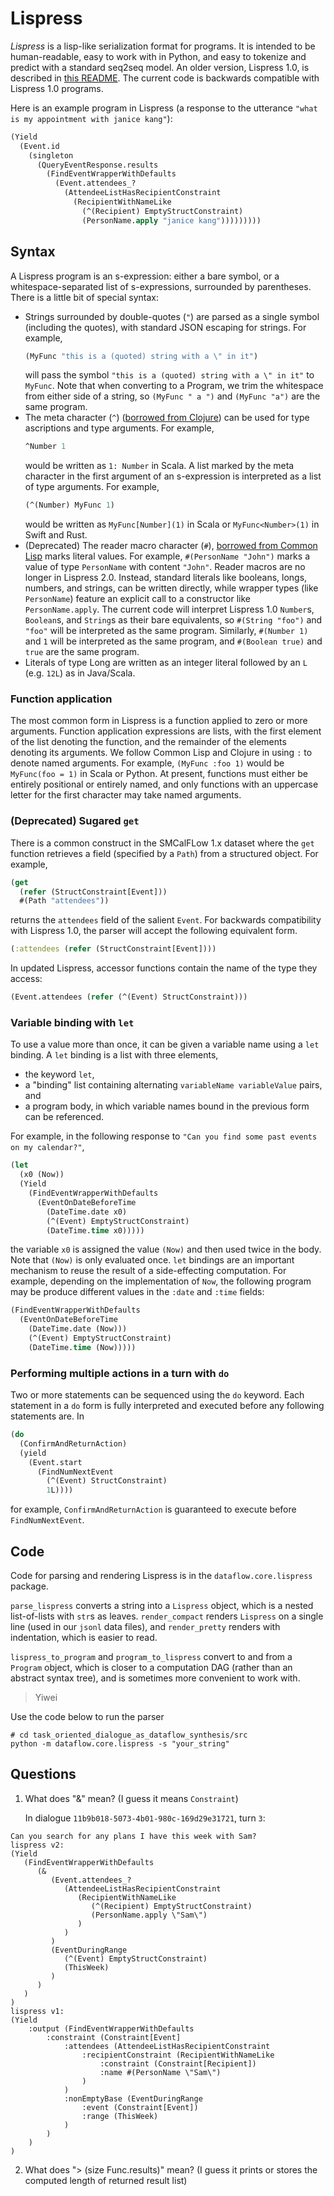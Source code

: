 # Lispress

*Lispress* is a lisp-like serialization format for programs.
It is intended to be human-readable, easy to work with in Python, and easy to
tokenize and predict with a standard seq2seq model. An older version, Lispress 1.0,
is described in [this README](README-LISPRESS-1.0.md). The current code is backwards
compatible with Lispress 1.0 programs. 


Here is an example program in Lispress (a response to the utterance
`"what is my appointment with janice kang"`):
```clojure
(Yield 
  (Event.id 
    (singleton 
      (QueryEventResponse.results 
        (FindEventWrapperWithDefaults 
          (Event.attendees_? 
            (AttendeeListHasRecipientConstraint 
              (RecipientWithNameLike 
                (^(Recipient) EmptyStructConstraint) 
                (PersonName.apply "janice kang")))))))))
```


## Syntax

A Lispress program is an s-expression: either
a bare symbol, or
a whitespace-separated list of s-expressions, surrounded by parentheses. There is a little
bit of special syntax:
* Strings surrounded by double-quotes (`"`) are parsed as a single symbol
  (including the quotes), with standard JSON escaping for strings. For example,
  ```clojure
  (MyFunc "this is a (quoted) string with a \" in it")
  ```
  will pass the symbol `"this is a (quoted) string with a \" in it"` to `MyFunc`. 
  Note that when converting to a Program, we trim the whitespace from either side of a 
  string, so `(MyFunc " a ")` and `(MyFunc "a")` are the same program.
* The meta character (`^`) 
  ([borrowed from Clojure](https://clojure.org/reference/metadata))
  can be used for type ascriptions and type arguments. For example,
  ```clojure
  ^Number 1
  ```
  would be written as `1: Number` in Scala. A list marked by the meta character
  in the first argument of an s-expression is interpreted as a list of type arguments.
  For example,
  ```clojure
  (^(Number) MyFunc 1)
  ```
  would be written as `MyFunc[Number](1)` in Scala or `MyFunc<Number>(1)` in Swift and Rust.
* (Deprecated) The reader macro character (`#`), 
  [borrowed from Common Lisp](https://gist.github.com/chaitanyagupta/9324402) 
  marks literal values.
  For example, `#(PersonName "John")` marks a value of type `PersonName` with 
  content `"John"`. Reader macros are no longer in Lispress 2.0. Instead, 
  standard literals like booleans, longs, numbers, and strings, can be written directly,
  while wrapper types (like `PersonName`) feature an explicit call to a constructor
  like `PersonName.apply`. The current code will interpret Lispress 1.0
  `Number`s, `Boolean`s, and `String`s as their bare equivalents, so `#(String "foo")` and `"foo"`
  will be interpreted as the same program. Similarly, `#(Number 1)` and `1` will
  be interpreted as the same program, and `#(Boolean true)` and `true` are the same 
  program.
* Literals of type Long are written as an integer literal followed by an `L` (e.g. `12L`) 
  as in Java/Scala.

### Function application

The most common form in Lispress is a function applied to zero or more
arguments.
Function application expressions are lists,
with the first element of the list denoting the function,
and the remainder of the elements denoting its arguments.
We follow Common Lisp and Clojure in using `:` to denote named arguments. For example,
`(MyFunc :foo 1)` would be `MyFunc(foo = 1)` in Scala or Python. At present, functions 
must either be entirely positional or entirely named, and only functions with an
uppercase letter for the first character may take named arguments. 

### (Deprecated) Sugared `get`

There is a common construct in the SMCalFLow 1.x dataset where the `get` function
retrieves a field (specified by a `Path`) from a structured object.
For example,
```clojure
(get
  (refer (StructConstraint[Event]))
  #(Path "attendees"))
```
returns the `attendees` field of the salient `Event`.
For backwards compatibility with Lispress 1.0, the parser will accept
the following equivalent form. 
```clojure
(:attendees (refer (StructConstraint[Event])))
```

In updated Lispress, accessor functions contain the name of the type they access:
```clojure
(Event.attendees (refer (^(Event) StructConstraint)))
```




### Variable binding with `let`

To use a value more than once, it can be given a variable name using a `let`
binding.
A `let` binding is a list with three elements,
- the keyword `let`,
- a "binding" list containing alternating `variableName variableValue` pairs, and
- a program body, in which variable names bound in the previous form can be
referenced.

For example, in the following response to `"Can you find some past events on my calendar?"`,
```clojure
(let 
  (x0 (Now)) 
  (Yield 
    (FindEventWrapperWithDefaults 
      (EventOnDateBeforeTime 
        (DateTime.date x0) 
        (^(Event) EmptyStructConstraint) 
        (DateTime.time x0)))))
```
the variable `x0` is assigned the value `(Now)` and then used twice in the body.
Note that `(Now)` is only evaluated once.
`let` bindings are an important mechanism to reuse the result of a
side-effecting computation.
For example, depending on the implementation of `Now`, the
following program may be produce different values in the `:date` and `:time` fields:
```clojure
(FindEventWrapperWithDefaults 
  (EventOnDateBeforeTime 
    (DateTime.date (Now))) 
    (^(Event) EmptyStructConstraint) 
    (DateTime.time (Now)))))
```

### Performing multiple actions in a turn with `do`

Two or more statements can be sequenced using the `do` keyword.
Each statement in a `do` form is fully interpreted and executed before any following
statements are.
In
```clojure
(do
  (ConfirmAndReturnAction)
  (yield
    (Event.start
      (FindNumNextEvent
        (^(Event) StructConstraint)
        1L))))
```
for example, `ConfirmAndReturnAction` is guaranteed to execute before `FindNumNextEvent`.




## Code

Code for parsing and rendering Lispress is in the `dataflow.core.lispress`
package.

`parse_lispress` converts a string into a `Lispress` object, which is a nested
list-of-lists with `str`s as leaves.
`render_compact` renders `Lispress` on a single line (used in our `jsonl` data
files), and `render_pretty` renders with indentation, which is easier to read.

`lispress_to_program` and `program_to_lispress` convert to and from a `Program` object,
which is closer to a computation DAG (rather than an abstract syntax tree), and
is sometimes more convenient to work with.

> Yiwei

Use the code below to run the parser 
```shell
# cd task_oriented_dialogue_as_dataflow_synthesis/src
python -m dataflow.core.lispress -s "your_string"
```


## Questions
1. What does "&" mean? (I guess it means `Constraint`)

    In dialogue `11b9b018-5073-4b01-980c-169d29e31721`, turn `3`:
```text
Can you search for any plans I have this week with Sam?
lispress v2:
(Yield 
   (FindEventWrapperWithDefaults 
      (& 
         (Event.attendees_? 
            (AttendeeListHasRecipientConstraint 
               (RecipientWithNameLike 
                  (^(Recipient) EmptyStructConstraint) 
                  (PersonName.apply \"Sam\")
               )
            )
         ) 
         (EventDuringRange 
            (^(Event) EmptyStructConstraint) 
            (ThisWeek)
         )
      )
   )
)
lispress v1:
(Yield 
    :output (FindEventWrapperWithDefaults 
        :constraint (Constraint[Event] 
            :attendees (AttendeeListHasRecipientConstraint 
                :recipientConstraint (RecipientWithNameLike 
                    :constraint (Constraint[Recipient]) 
                    :name #(PersonName \"Sam\")
                )
            ) 
            :nonEmptyBase (EventDuringRange 
                :event (Constraint[Event]) 
                :range (ThisWeek)
            )
        )
    )
)
```
2. What does "> (size Func.results)" mean? (I guess it prints or stores the computed length of returned result list)
